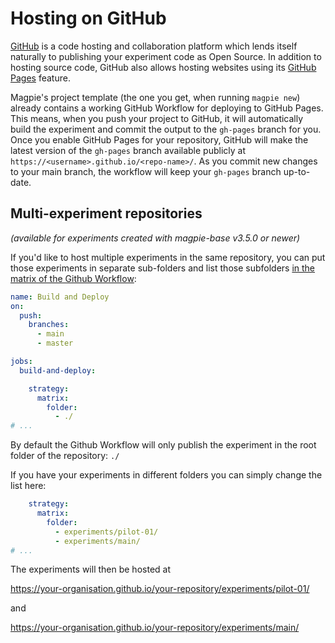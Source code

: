 # Hosting on GitHub

[GitHub](https://github.com) is a code hosting and collaboration platform which lends itself naturally to
publishing your experiment code as Open Source. In addition to hosting source code, GitHub also allows
hosting websites using its [GitHub Pages](https://pages.github.com/) feature.

Magpie's project template (the one you get, when running `magpie new`) already contains a working GitHub Workflow for deploying to GitHub Pages.
This means, when you push your project to GitHub, it will automatically build the experiment and commit the output
to the `gh-pages` branch for you. Once you enable GitHub Pages for your repository, GitHub will make the latest version of the `gh-pages`
branch available publicly at `https://<username>.github.io/<repo-name>/`. As you commit new changes to your main branch,
the workflow will keep your `gh-pages` branch up-to-date.

## Multi-experiment repositories

*(available for experiments created with magpie-base v3.5.0 or newer)*

If you'd like to host multiple experiments in the same repository, you can put those experiments in separate sub-folders
and list those subfolders [in the matrix of the Github Workflow](https://github.com/magpie-ea/magpie-base/blob/develop/lib/templates/minimal/.github/workflows/deploy-to-gh-pages.yml#L15):

```yml
name: Build and Deploy
on:
  push:
    branches:
      - main
      - master

jobs:
  build-and-deploy:

    strategy:
      matrix:
        folder:
          - ./
# ...
```

By default the Github Workflow will only publish the experiment in the root folder of the repository: `./`

If you have your experiments in different folders you can simply change the list here:

```yml
    strategy:
      matrix:
        folder:
          - experiments/pilot-01/
          - experiments/main/
# ...
```

The experiments will then be hosted at

https://your-organisation.github.io/your-repository/experiments/pilot-01/

and 

https://your-organisation.github.io/your-repository/experiments/main/
